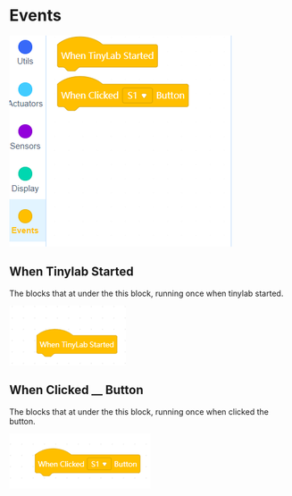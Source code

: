 # Events


![event blocks image](../../_assets/events_blocks.PNG)

## When Tinylab Started

The blocks that at under the this block, running once when tinylab started.

![tinylab started blocks image](../../_assets/tinylab_started_block.PNG)

## When Clicked __ Button

The blocks that at under the this block, running once when clicked the button.

![when clicked blocks image](../../_assets/when_clicked_started.PNG)
